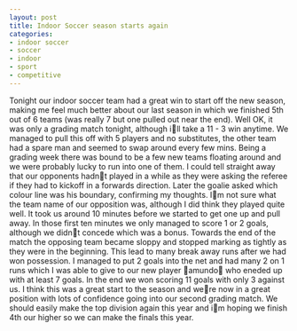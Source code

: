 ```yaml
---
layout: post
title: Indoor Soccer season starts again
categories:
- indoor soccer
- soccer
- indoor
- sport
- competitive
---
```

Tonight our indoor soccer team had a great win to start off the new season,
making me feel much better about our last season in which we finished 5th out
of 6 teams (was really 7 but one pulled out near the end). Well OK, it was only
a grading match tonight, although ill take a 11 - 3 win anytime. We managed to
pull this off with 5 players and no substitutes, the other team had a spare man
and seemed to swap around every few mins.
Being a grading week there was bound to be a few new teams floating around and
we were probably lucky to run into one of them. I could tell straight away that
our opponents hadnt played in a while as they were asking the referee if they
had to kickoff in a forwards direction. Later the goalie asked which colour
line was his boundary, confirming my thoughts.
Im not sure what the team name of our opposition was, although I did think
they played quite well. It took us around 10 minutes before we started to get
one up and pull away. In those first ten minutes we only managed to score 1 or
2 goals, although we didnt concede which was a bonus.
Towards the end of the match the opposing team became sloppy and stopped
marking as tightly as they were in the beginning. This lead to many break away
runs after we had won possession. I managed to put 2 goals into the net and had
many 2 on 1 runs which I was able to give to our new player amundo who eneded
up with at least 7 goals.
In the end we won scoring 11 goals with only 3 against us. I think this was a
great start to the season and were now in a great position with lots of
confidence going into our second grading match. We should easily make the top
division again this year and im hoping we finish 4th our higher so we can make
the finals this year.
